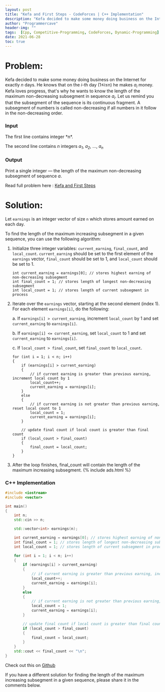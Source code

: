 ```yaml
---
layout: post
title: "Kefa and First Steps - CodeForces | C++ Implementation"
description: "Kefa decided to make some money doing business on the Internet for exactly *n* days. He knows that on the *i*-th day (1≤*i*≤n) he makes *a<sub>i</sub>* money. Kefa loves progress, that's why he wants to know the length of the maximum non-decreasing subsegment in sequence *a<sub>i</sub>*. Let us remind you that the subsegment of the sequence is its continuous fragment. A subsegment of numbers is called non-decreasing if all numbers in it follow in the non-decreasing order."
author: "Programmercave"
header-img: ""
tags:  [Cpp, Competitive-Programming, CodeForces, Dynamic-Programming]
date: 2021-06-28
toc: true
---
```

<h1>Problem:</h1>

Kefa decided to make some money doing business on the Internet for exactly *n* days. He knows that on the *i*-th day (1≤*i*≤n) he makes *a<sub>i</sub>* money. Kefa loves progress, that's why he wants to know the length of the maximum non-decreasing subsegment in sequence *a<sub>i</sub>*. Let us remind you that the subsegment of the sequence is its continuous fragment. A subsegment of numbers is called non-decreasing if all numbers in it follow in the non-decreasing order.

<h3>Input</h3>
The first line contains integer *n*.

The second line contains *n* integers *a<sub>1</sub>*, *a<sub>2</sub>*, ..., *a<sub>n</sub>*

<h3>Output</h3>

Print a single integer — the length of the maximum non-decreasing subsegment of sequence *a*.

Read full problem here : [Kefa and First Steps](https://codeforces.com/problemset/problem/580/A)

<h1>Solution:</h1>
 
Let `earnings` is an integer vector of size `n` which stores amount earned on each day. 

To find the length of the maximum increasing subsegment in a given sequence, you can use the following algorithm:

1. Initialize three integer variables: `current_earning`, `final_count`, and `local_count`. `current_earning` should be set to the first element of the `earnings` vector, `final_count` should be set to 1, and `local_count` should be set to 1.

	```
	int current_earning = earnings[0]; // stores highest earning of non-decreasing subsegment
	int final_count = 1; // stores length of longest non-decreasing subsegment
	int local_count = 1; // stores length of current subsegment in process
	```

2. Iterate over the `earnings` vector, starting at the second element (index 1). For each element `earnings[i]`, do the following:

	a. If `earnings[i] > current_earning`, increment `local_count` by 1 and set `current_earning` to `earnings[i]`.

	b. If `earnings[i] <= current_earning`, set `local_count` to 1 and set `current_earning` to `earnings[i]`.

	c. If `local_count > final_count`, set `final_count` to `local_count`.

	```
	for (int i = 1; i < n; i++) 
	{
    	if (earnings[i] > current_earning) 
    	{
      		// if current earning is greater than previous earning, increment local count by 1
      		local_count++;
      		current_earning = earnings[i];
    	} 
    	else 
    	{
      		// if current earning is not greater than previous earning, reset local count to 1
      		local_count = 1;
      		current_earning = earnings[i];
    	}

    	// update final count if local count is greater than final count
    	if (local_count > final_count) 
    	{
      		final_count = local_count;
    	}
	}
	```

3. After the loop finishes, final_count will contain the length of the maximum increasing subsegment.
{% include ads.html %}<br/>

<h3>C++ Implementation</h3>

```cpp
#include <iostream>
#include <vector>

int main()
{
	int n;
	std::cin >> n;

	std::vector<int> earnings(n);

	int current_earning = earnings[0]; // stores highest earning of non-decreasing subsegment
 	int final_count = 1; // stores length of longest non-decreasing subsegment
  	int local_count = 1; // stores length of current subsegment in process

	for (int i = 1; i < n; i++) 
	{
    	if (earnings[i] > current_earning) 
    	{
      		// if current earning is greater than previous earning, increment local count by 1
      		local_count++;
      		current_earning = earnings[i];
    	} 
    	else 
    	{
      		// if current earning is not greater than previous earning, reset local count to 1
      		local_count = 1;
      		current_earning = earnings[i];
    	}

    	// update final count if local count is greater than final count
    	if (local_count > final_count) 
    	{
      		final_count = local_count;
    	}
	}
	std::cout << final_count << "\n";
}
```

Check out this on [Github](https://github.com/{{site.github_username}}/Competitive-Programming/edit/master/Codeforces/Kefa_and_first_steps.cpp)

If you have a different solution for finding the length of the maximum increasing subsegment in a given sequence, please share it in the comments below.
